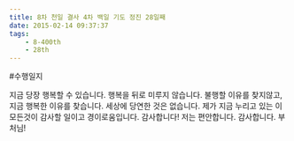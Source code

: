 ```yaml
---
title: 8차 천일 결사 4차 백일 기도 정진 28일째
date: 2015-02-14 09:37:37
tags:
    - 8-400th
    - 28th
---
```


#수행일지

지금 당장 행복할 수 있습니다. 행복을 뒤로 미루지 않습니다. 불행할 이유를 찾지않고, 지금 행복한 이유를 찾습니다. 세상에 당연한 것은 없습니다. 제가 지금 누리고 있는 이 모든것이 감사할 일이고 경이로움입니다. 감사합니다! 저는 편안합니다. 감사합니다. 부처님!
